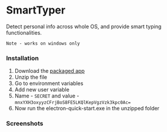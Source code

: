 # SmartTyper
Detect personal info across whole OS, and provide smart typing functionalities.

`Note - works on windows only`

### Installation
1. Download the [packaged app](https://drive.google.com/file/d/1W5-Cwma6X3qFzsetbzFIVF9iEYkoN68m/view?usp=sharing)
2. Unzip the file
3. Go to environment variables
4. Add new user variable
5. Name - `SECRET` and value - `mnxYXH3oxyyzCFrjBoS8FE5LKQlKepVgzVzk3kpc0Ac=`
6. Now run the electron-quick-start.exe in the unzipped folder

### Screenshots





